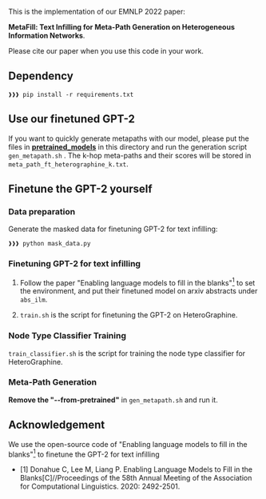 This is the implementation of our EMNLP 2022 paper:

**MetaFill: Text Infilling for Meta-Path Generation on Heterogeneous Information Networks**. 

Please cite our paper when you use this code in your work.

## Dependency

```console
❱❱❱ pip install -r requirements.txt
```

## Use our finetuned GPT-2

If you want to quickly generate metapaths with our model, please put the files in [**pretrained_models**](https://drive.google.com/file/d/1-rn6HsHmVFooclFK3bNDFbgDTUmTYySA/view?usp=sharing) in this directory and run the generation script ```gen_metapath.sh``` .  The k-hop meta-paths and their scores will be stored in ```meta_path_ft_heterographine_k.txt```.

## Finetune the GPT-2 yourself

### Data preparation

Generate the masked data for finetuning GPT-2 for text infilling:

```console
❱❱❱ python mask_data.py

```
### Finetuning GPT-2 for text infilling

1. Follow the paper "Enabling language models to fill in the blanks"[<sup>1</sup>](#ilm) to set the environment, and put their finetuned model on arxiv abstracts under ```abs_ilm```.

2. ```train.sh```  is the script for finetuning the GPT-2 on HeteroGraphine.


### Node Type Classifier Training

```train_classifier.sh```  is the script for training the node type classifier for HeteroGraphine.

### Meta-Path Generation

**Remove the "--from-pretrained"** in ```gen_metapath.sh``` and run it. 

## Acknowledgement

We use the open-source code of "Enabling language models to fill in the blanks"[<sup>1</sup>](#ilm) to finetune the GPT-2 for text infilling

<div id="ilm"></div>

- [1] Donahue C, Lee M, Liang P. Enabling Language Models to Fill in the Blanks[C]//Proceedings of the 58th Annual Meeting of the Association for Computational Linguistics. 2020: 2492-2501.
